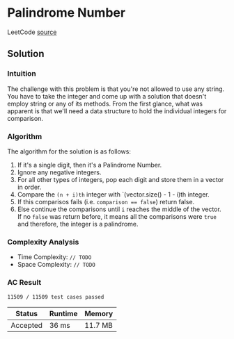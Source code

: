 # Palindrome Number

LeetCode [source](https://leetcode.com/problems/palindrome-number/)

## Solution

### Intuition

The challenge with this problem is that you're not allowed to use any string. You have to take the integer and come up with a solution that doesn't employ string or any of its methods. From the first glance, what was apparent is that we'll need a data structure to hold the individual integers for comparison.

### Algorithm
The algorithm for the solution is as follows:
1. If it's a single digit, then it's a Palindrome Number. 
2. Ignore any negative integers.
3. For all other types of integers, pop each digit and store them in a vector in order.
4. Compare the `(n + i)th` integer with `(vector.size() - 1 - i)th integer. 
5. If this comparisos fails (i.e. `comparison == false`) return false. 
6. Else continue the comparisons until `i` reaches the middle of the vector. If no `false` was return before, it means all the comparisons were `true` and therefore, the integer is a palindrome.

### Complexity Analysis
* Time Complexity: `// TODO`
* Space Complexity: `// TODO`

### AC Result

`11509 / 11509 test cases passed`

| Status | Runtime | Memory |
|--------|---------|--------|
| Accepted | 36 ms | 11.7 MB |